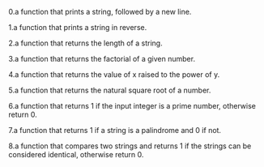 0.a function that prints a string, followed by a new line.

1.a function that prints a string in reverse.

2.a function that returns the length of a string.

3.a function that returns the factorial of a given number.

4.a function that returns the value of x raised to the power of y.

5.a function that returns the natural square root of a number.

6.a function that returns 1 if the input integer is a prime number, otherwise return 0.

7.a function that returns 1 if a string is a palindrome and 0 if not.

8.a function that compares two strings and returns 1 if the strings can be considered identical, otherwise return 0.
